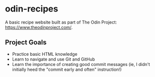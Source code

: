 # odin-recipes

A basic recipe website built as part of The Odin Project: https://www.theodinproject.com/.

## Project Goals

+ Practice basic HTML knowledge
+ Learn to navigate and use Git and GitHub
+ Learn the importance of creating good commit messages (ie, I didn't initially heed the "commit early and often" instruction!)